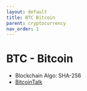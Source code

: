```yaml
---
layout: default
title: BTC Bitcoin
parent: cryptocurrency
nav_order: 1
---
```


# BTC - Bitcoin

- Blockchain Algo: SHA-256
- [BitcoinTalk](https://bitcointalk.org/index.php?topic=5.msg28#msg28)
